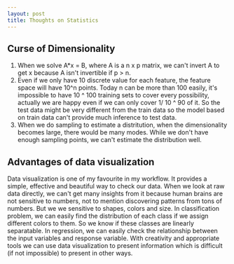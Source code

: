 ```yaml
---
layout: post
title: Thoughts on Statistics
---
```


Curse of Dimensionality
---

1. When we solve A*x = B, where A is a n x p matrix, we can't invert A to get x because A isn't invertible if p > n.
2. Even if we only have 10 discrete value for each feature, the feature space will have 10^n points. Today n can be more than 100 easily, it's impossible to have 10 ^ 100 training sets to cover every possibility, actually we are happy even if we can only cover 1/ 10 ^ 90 of it. So the test data might be very different from the train data so the model based on train data can't provide much inference to test data.
3. When we do sampling to estimate a distritution, when the dimensionality becomes large, there would be many modes. While we don't have enough sampling points, we can't estimate the distribution well.


Advantages of data visualization
---
Data visualization is one of my favourite in my workflow. It provides a simple, effective and beautiful way to check our data. When we look at raw data directly, we can't get many insights from it because human brains are not sensitive to numbers, not to mention discovering patterns from tons of numbers. But we we sensitive to shapes, colors and size. In classification problem, we can easily find the distribution of each class if we assign different colors to them. So we know if these classes are linearly separatable. In regression, we can easily check the relationship between the input variables and response variable. With creativity and appropriate tools we can use data visualization to present information which is difficult (if not impossible) to present in other ways. 

